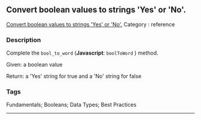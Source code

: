 ## Convert boolean values to strings 'Yes' or 'No'.
[Convert boolean values to strings 'Yes' or 'No'.](https://www.codewars.com/kata/convert-boolean-values-to-strings-yes-or-no)
Category : reference

### Description
Complete the `bool_to_word` (**Javascript**: `boolToWord` ) method.

Given: a boolean value

Return: a 'Yes' string for true and a 'No' string for false

### Tags
Fundamentals; Booleans; Data Types; Best Practices

- - -
